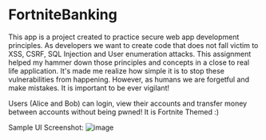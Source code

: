 # FortniteBanking

This app is a project created to practice secure web app development principles. As developers we want to create code that does not fall victim to XSS, CSRF, SQL Injection and User enumeration attacks.
This assignment helped my hammer down those principles and concepts in a close to real life application.
It's made me realize how simple it is to stop these vulnerabilities from happening. However, as humans 
we are forgetful and make mistakes. It is important to be ever vigilant!

Users (Alice and Bob) can login, view their accounts and transfer money between accounts without being pwned!
It is Fortnite Themed :) 

Sample UI Screenshot:
![image](https://github.com/user-attachments/assets/cc602e4e-5b8a-4430-a37f-a1295ea03226)


